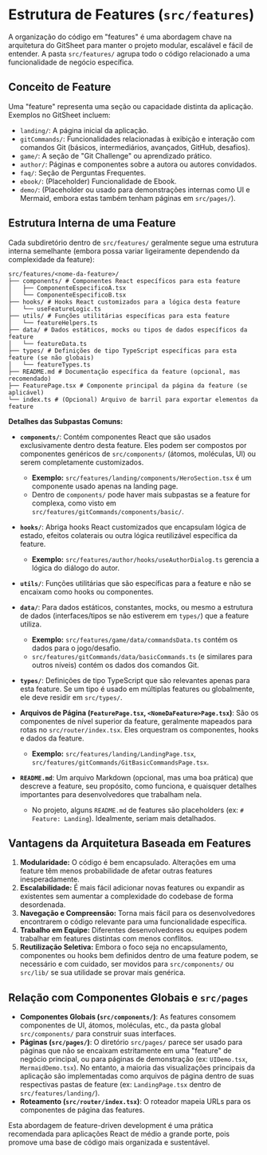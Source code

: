 # Estrutura de Features (`src/features`)

A organização do código em "features" é uma abordagem chave na arquitetura do GitSheet para manter o projeto modular, escalável e fácil de entender. A pasta `src/features/` agrupa todo o código relacionado a uma funcionalidade de negócio específica.

## Conceito de Feature

Uma "feature" representa uma seção ou capacidade distinta da aplicação. Exemplos no GitSheet incluem:

*   `landing/`: A página inicial da aplicação.
*   `gitCommands/`: Funcionalidades relacionadas à exibição e interação com comandos Git (básicos, intermediários, avançados, GitHub, desafios).
*   `game/`: A seção de "Git Challenge" ou aprendizado prático.
*   `author/`: Páginas e componentes sobre a autora ou autores convidados.
*   `faq/`: Seção de Perguntas Frequentes.
*   `ebook/`: (Placeholder) Funcionalidade de Ebook.
*   `demo/`: (Placeholder ou usado para demonstrações internas como UI e Mermaid, embora estas também tenham páginas em `src/pages/`).

## Estrutura Interna de uma Feature

Cada subdiretório dentro de `src/features/` geralmente segue uma estrutura interna semelhante (embora possa variar ligeiramente dependendo da complexidade da feature):

```
src/features/<nome-da-feature>/
├── components/ # Componentes React específicos para esta feature
│   ├── ComponenteEspecificoA.tsx
│   └── ComponenteEspecificoB.tsx
├── hooks/ # Hooks React customizados para a lógica desta feature
│   └── useFeatureLogic.ts
├── utils/ # Funções utilitárias específicas para esta feature
│   └── featureHelpers.ts
├── data/ # Dados estáticos, mocks ou tipos de dados específicos da feature
│   └── featureData.ts
├── types/ # Definições de tipo TypeScript específicas para esta feature (se não globais)
│   └── featureTypes.ts
├── README.md # Documentação específica da feature (opcional, mas recomendado)
├── FeaturePage.tsx # Componente principal da página da feature (se aplicável)
└── index.ts # (Opcional) Arquivo de barril para exportar elementos da feature
```

**Detalhes das Subpastas Comuns:**

*   **`components/`**: Contém componentes React que são usados exclusivamente dentro desta feature. Eles podem ser compostos por componentes genéricos de `src/components/` (átomos, moléculas, UI) ou serem completamente customizados.
    *   **Exemplo:** `src/features/landing/components/HeroSection.tsx` é um componente usado apenas na landing page.
    *   Dentro de `components/` pode haver mais subpastas se a feature for complexa, como visto em `src/features/gitCommands/components/basic/`.

*   **`hooks/`**: Abriga hooks React customizados que encapsulam lógica de estado, efeitos colaterais ou outra lógica reutilizável específica da feature.
    *   **Exemplo:** `src/features/author/hooks/useAuthorDialog.ts` gerencia a lógica do diálogo do autor.

*   **`utils/`**: Funções utilitárias que são específicas para a feature e não se encaixam como hooks ou componentes.

*   **`data/`**: Para dados estáticos, constantes, mocks, ou mesmo a estrutura de dados (interfaces/tipos se não estiverem em `types/`) que a feature utiliza.
    *   **Exemplo:** `src/features/game/data/commandsData.ts` contém os dados para o jogo/desafio.
    *   `src/features/gitCommands/data/basicCommands.ts` (e similares para outros níveis) contém os dados dos comandos Git.

*   **`types/`**: Definições de tipo TypeScript que são relevantes apenas para esta feature. Se um tipo é usado em múltiplas features ou globalmente, ele deve residir em `src/types/`.

*   **Arquivos de Página (`FeaturePage.tsx`, `<NomeDaFeature>Page.tsx`)**: São os componentes de nível superior da feature, geralmente mapeados para rotas no `src/router/index.tsx`. Eles orquestram os componentes, hooks e dados da feature.
    *   **Exemplo:** `src/features/landing/LandingPage.tsx`, `src/features/gitCommands/GitBasicCommandsPage.tsx`.

*   **`README.md`**: Um arquivo Markdown (opcional, mas uma boa prática) que descreve a feature, seu propósito, como funciona, e quaisquer detalhes importantes para desenvolvedores que trabalham nela.
    *   No projeto, alguns `README.md` de features são placeholders (ex: `# Feature: Landing`). Idealmente, seriam mais detalhados.

## Vantagens da Arquitetura Baseada em Features

1.  **Modularidade:** O código é bem encapsulado. Alterações em uma feature têm menos probabilidade de afetar outras features inesperadamente.
2.  **Escalabilidade:** É mais fácil adicionar novas features ou expandir as existentes sem aumentar a complexidade do codebase de forma desordenada.
3.  **Navegação e Compreensão:** Torna mais fácil para os desenvolvedores encontrarem o código relevante para uma funcionalidade específica.
4.  **Trabalho em Equipe:** Diferentes desenvolvedores ou equipes podem trabalhar em features distintas com menos conflitos.
5.  **Reutilização Seletiva:** Embora o foco seja no encapsulamento, componentes ou hooks bem definidos dentro de uma feature podem, se necessário e com cuidado, ser movidos para `src/components/` ou `src/lib/` se sua utilidade se provar mais genérica.

## Relação com Componentes Globais e `src/pages`

*   **Componentes Globais (`src/components/`)**: As features consomem componentes de UI, átomos, moléculas, etc., da pasta global `src/components/` para construir suas interfaces.
*   **Páginas (`src/pages/`)**: O diretório `src/pages/` parece ser usado para páginas que não se encaixam estritamente em uma "feature" de negócio principal, ou para páginas de demonstração (ex: `UIDemo.tsx`, `MermaidDemo.tsx`). No entanto, a maioria das visualizações principais da aplicação são implementadas como arquivos de página dentro de suas respectivas pastas de feature (ex: `LandingPage.tsx` dentro de `src/features/landing/`).
*   **Roteamento (`src/router/index.tsx`)**: O roteador mapeia URLs para os componentes de página das features.

Esta abordagem de feature-driven development é uma prática recomendada para aplicações React de médio a grande porte, pois promove uma base de código mais organizada e sustentável. 
